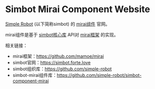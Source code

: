 # Simbot Mirai Component Website

[Simple Robot](https://github.com/simple-robot) (以下简称simbot) 的 [mirai组件](https://github.com/simple-robot/simbot-component-mirai) 官网。

mirai组件是基于 [simbot核心库](https://github.com/simple-robot/simpler-robot) API对 [mirai框架](https://github.com/mamoe/mirai) 的实现。

相关链接：

- mirai框架：https://github.com/mamoe/mirai
- simbot官网：https://simbot.forte.love
- simbot组织库：https://github.com/simple-robot
- simbot-mirai组件库：https://github.com/simple-robot/simbot-component-mirai

